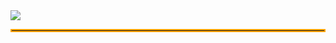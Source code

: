 <img src="https://capsule-render.vercel.app/api?type=venom&color=gradient&height=200&section=header&text=Welcome%20to%20Changki's%20Github&fontSize=40" />
<hr style="border: 2px solid #ffa500;" />
